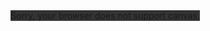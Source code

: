 <!DOCTYPE html>
<html>
<body>

<canvas id="canvas" width="400" height="400" style="background-color:#333">
Sorry, your browser does not support canvas.
</canvas>

<script>
const canvas = document.getElementById("canvas");
const ctx = canvas.getContext("2d");
let radius = canvas.height / 2;
ctx.translate(radius, radius);
radius = radius * 0.90
setInterval(drawClock, 1000);

function drawClock() {
  drawFace(ctx, radius);
  drawNumbers(ctx, radius);
  drawTime(ctx, radius);
}

function drawFace(ctx, radius) {
  const grad = ctx.createRadialGradient(0,0,radius0.95, 0,0,radius1.05);
  grad.addColorStop(0, '#333');
  grad.addColorStop(0.5, 'white');
  grad.addColorStop(1, '#333');
  ctx.beginPath();
  ctx.arc(0, 0, radius, 0, 2*Math.PI);
  ctx.fillStyle = 'white';
  ctx.fill();
  ctx.strokeStyle = grad;
  ctx.lineWidth = radius*0.1;
  ctx.stroke();
  ctx.beginPath();
  ctx.arc(0, 0, radius0.1, 0, 2Math.PI);
  ctx.fillStyle = '#333';
  ctx.fill();
}

function drawNumbers(ctx, radius) {
  ctx.font = radius*0.15 + "px arial";
  ctx.textBaseline="middle";
  ctx.textAlign="center";
  for(let num = 1; num < 13; num++){
    let ang = num * Math.PI / 6;
    ctx.rotate(ang);
    ctx.translate(0, -radius*0.85);
    ctx.rotate(-ang);
    ctx.fillText(num.toString(), 0, 0);
    ctx.rotate(ang);
    ctx.translate(0, radius*0.85);
    ctx.rotate(-ang);
  }
}

function drawTime(ctx, radius){
    const now = new Date();
    let hour = now.getHours();
    let minute = now.getMinutes();
    let second = now.getSeconds();
    //hour
    hour=hour%12;
    hour=(hour*Math.PI/6)+
    (minuteMath.PI/(660))+
    (secondMath.PI/(36060));
    drawHand(ctx, hour, radius0.5, radius0.07);
    //minute
    minute=(minuteMath.PI/30)+(secondMath.PI/(30*60));
    drawHand(ctx, minute, radius0.8, radius0.07);
    // second
    second=(second*Math.PI/30);
    drawHand(ctx, second, radius0.9, radius0.02);
}

function drawHand(ctx, pos, length, width) {
    ctx.beginPath();
    ctx.lineWidth = width;
    ctx.lineCap = "round";
    ctx.moveTo(0,0);
    ctx.rotate(pos);
    ctx.lineTo(0, -length);
    ctx.stroke();
    ctx.rotate(-pos);
}
</script>

</body>
</html>
